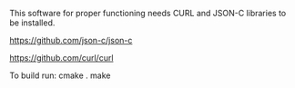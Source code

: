 

This software for proper functioning needs CURL and JSON-C libraries to be installed.

https://github.com/json-c/json-c

https://github.com/curl/curl

To build run:
              cmake .
              make
